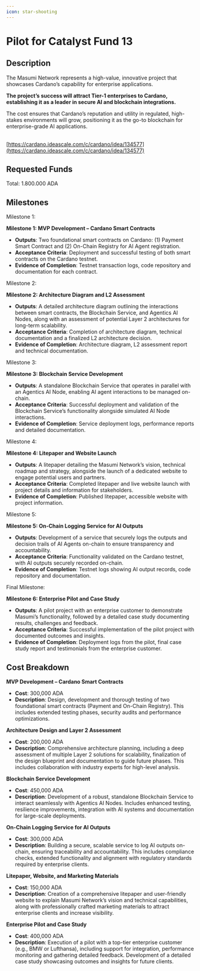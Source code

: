 ```yaml
---
icon: star-shooting
---
```


# Pilot for Catalyst Fund 13

## Description

The Masumi Network represents a high-value, innovative project that showcases Cardano’s capability for enterprise applications.

**The project’s success will attract Tier-1 enterprises to Cardano, establishing it as a leader in secure AI and blockchain integrations.**

The cost ensures that Cardano’s reputation and utility in regulated, high-stakes environments will grow, positioning it as the go-to blockchain for enterprise-grade AI applications.

\
[https://cardano.ideascale.com/c/cardano/idea/134577](https://cardano.ideascale.com/c/cardano/idea/134577)

## Requested Funds

Total:  1.800.000 ADA

## Milestones

Milestone 1:

**Milestone 1: MVP Development – Cardano Smart Contracts**

* **Outputs**: Two foundational smart contracts on Cardano: (1) Payment Smart Contract and (2) On-Chain Registry for AI Agent registration.
* **Acceptance Criteria**: Deployment and successful testing of both smart contracts on the Cardano testnet.
* **Evidence of Completion**: Testnet transaction logs, code repository and documentation for each contract.

Milestone 2:

**Milestone 2: Architecture Diagram and L2 Assessment**

* **Outputs**: A detailed architecture diagram outlining the interactions between smart contracts, the Blockchain Service, and Agentics AI Nodes, along with an assessment of potential Layer 2 architectures for long-term scalability.
* **Acceptance Criteria**: Completion of architecture diagram, technical documentation and a finalized L2 architecture decision.
* **Evidence of Completion**: Architecture diagram, L2 assessment report and technical documentation.

Milestone 3:

**Milestone 3: Blockchain Service Development**

* **Outputs**: A standalone Blockchain Service that operates in parallel with an Agentics AI Node, enabling AI agent interactions to be managed on-chain.
* **Acceptance Criteria**: Successful deployment and validation of the Blockchain Service’s functionality alongside simulated AI Node interactions.
* **Evidence of Completion**: Service deployment logs, performance reports and detailed documentation.

Milestone 4:

**Milestone 4: Litepaper and Website Launch**

* **Outputs**: A litepaper detailing the Masumi Network’s vision, technical roadmap and strategy, alongside the launch of a dedicated website to engage potential users and partners.
* **Acceptance Criteria**: Completed litepaper and live website launch with project details and information for stakeholders.
* **Evidence of Completion**: Published litepaper, accessible website with project information.

Milestone 5:

**Milestone 5: On-Chain Logging Service for AI Outputs**

* **Outputs**: Development of a service that securely logs the outputs and decision trails of AI Agents on-chain to ensure transparency and accountability.
* **Acceptance Criteria**: Functionality validated on the Cardano testnet, with AI outputs securely recorded on-chain.
* **Evidence of Completion**: Testnet logs showing AI output records, code repository and documentation.

Final Milestone:

**Milestone 6: Enterprise Pilot and Case Study**

* **Outputs**: A pilot project with an enterprise customer to demonstrate Masumi’s functionality, followed by a detailed case study documenting results, challenges and feedback.
* **Acceptance Criteria**: Successful implementation of the pilot project with documented outcomes and insights.
* **Evidence of Completion**: Deployment logs from the pilot, final case study report and testimonials from the enterprise customer.

## Cost Breakdown

**MVP Development – Cardano Smart Contracts**

* **Cost**: 300,000 ADA
* **Description**: Design, development and thorough testing of two foundational smart contracts (Payment and On-Chain Registry). This includes extended testing phases, security audits and performance optimizations.

**Architecture Design and Layer 2 Assessment**

* **Cost**: 200,000 ADA
* **Description**: Comprehensive architecture planning, including a deep assessment of multiple Layer 2 solutions for scalability, finalization of the design blueprint and documentation to guide future phases. This includes collaboration with industry experts for high-level analysis.

**Blockchain Service Development**

* **Cost**: 450,000 ADA
* **Description**: Development of a robust, standalone Blockchain Service to interact seamlessly with Agentics AI Nodes. Includes enhanced testing, resilience improvements, integration with AI systems and documentation for large-scale deployments.

**On-Chain Logging Service for AI Outputs**

* **Cost**: 300,000 ADA
* **Description**: Building a secure, scalable service to log AI outputs on-chain, ensuring traceability and accountability. This includes compliance checks, extended functionality and alignment with regulatory standards required by enterprise clients.

**Litepaper, Website, and Marketing Materials**

* **Cost**: 150,000 ADA
* **Description**: Creation of a comprehensive litepaper and user-friendly website to explain Masumi Network’s vision and technical capabilities, along with professionally crafted marketing materials to attract enterprise clients and increase visibility.

**Enterprise Pilot and Case Study**

* **Cost**: 400,000 ADA
* **Description**: Execution of a pilot with a top-tier enterprise customer (e.g., BMW or Lufthansa), including support for integration, performance monitoring and gathering detailed feedback. Development of a detailed case study showcasing outcomes and insights for future clients.

